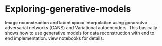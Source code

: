 # Exploring-generative-models
Image reconstruction and latent space interpolation using generative adversarial networks (GANS) and Variational autoencoders. This basically shows how to use generative models for data reconstruction with end to end implementation. view notebooks for details.
